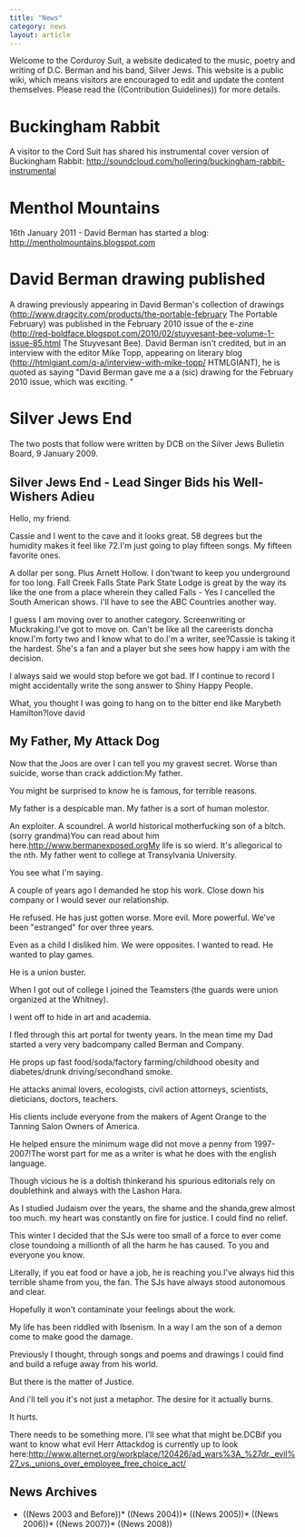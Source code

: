 ```yaml
---
title: "News"
category: news
layout: article
---
```


Welcome to the Corduroy Suit, a website dedicated to the music, poetry and writing of D.C. Berman and his band, Silver Jews. This website is a public wiki, which means visitors are encouraged to edit and update the content themselves. Please read the ((Contribution Guidelines)) for more details.

# Buckingham Rabbit

A visitor to the Cord Suit has shared his instrumental cover version of Buckingham Rabbit: http://soundcloud.com/hollering/buckingham-rabbit-instrumental

# Menthol Mountains

16th January 2011 - David Berman has started a blog: http://mentholmountains.blogspot.com

# David Berman drawing published

A drawing previously appearing in David Berman's collection of drawings (http://www.dragcity.com/products/the-portable-february The Portable February) was published in the February 2010 issue of the e-zine (http://red-boldface.blogspot.com/2010/02/stuyvesant-bee-volume-1-issue-85.html The Stuyvesant Bee). David Berman isn't credited, but in an interview with the editor Mike Topp, appearing on literary blog (http://htmlgiant.com/q-a/interview-with-mike-topp/ HTMLGIANT), he is quoted as saying "David Berman gave me a a (sic) drawing for the February 2010 issue, which was exciting. "

# Silver Jews End

The two posts that follow were written by DCB on the Silver Jews Bulletin Board, 9 January 2009.

## Silver Jews End - Lead Singer Bids his Well-Wishers Adieu

Hello, my friend.

Cassie and I went to the cave and it looks great. 58 degrees but the humidity makes it feel like 72.I'm just going to play fifteen songs. My fifteen favorite ones.

A dollar per song. Plus Arnett Hollow. I don'twant to keep you underground for too long. Fall Creek Falls State Park State Lodge is great by the way its like the one from a place wherein they called Falls -  Yes I cancelled the South American shows. I'll have to see the ABC Countries another way.

I guess I am moving over to another category. Screenwriting or Muckraking.I've got to move on. Can't be like all the careerists doncha know.I'm forty two and I know what to do.I'm a writer, see?Cassie is taking it the hardest. She's a fan and a player but she sees how happy i am with the decision.

I always said we would stop before we got bad. If I continue to record I might accidentally write the song answer to Shiny Happy People.

What, you thought I was going to hang on to the bitter end like Marybeth Hamilton?love david

## My Father, My Attack Dog

Now that the Joos are over I can tell you my gravest secret. Worse than suicide, worse than crack addiction:My father.

You might be surprised to know he is famous, for terrible reasons.

My father is a despicable man. My father is a sort of human molestor.

An exploiter. A scoundrel. A world historical motherfucking son of a bitch. (sorry grandma)You can read about him here.http://www.bermanexposed.orgMy life is so wierd. It's allegorical to the nth. My father went to college at Transylvania University.

You see what I'm saying.

A couple of years ago I demanded he stop his work. Close down his company or I would sever our relationship.

He refused. He has just gotten worse. More evil. More powerful. We've been "estranged" for over three years.

Even as a child I disliked him. We were opposites. I wanted to read. He wanted to play games.

He is a union buster.

When I got out of college I joined the Teamsters (the guards were union organized at the Whitney).

I went off to hide in art and academia.

I fled through this art portal for twenty years. In the mean time my Dad started a very very badcompany called Berman and Company.

He props up fast food/soda/factory farming/childhood obesity and diabetes/drunk driving/secondhand smoke.

He attacks animal lovers, ecologists, civil action attorneys, scientists, dieticians, doctors, teachers.

His clients include everyone from the makers of Agent Orange to the Tanning Salon Owners of America.

He helped ensure the minimum wage did not move a penny from 1997-2007!The worst part for me as a writer is what he does with the english language.

Though vicious he is a doltish thinkerand his spurious editorials rely on doublethink and always with the Lashon Hara.

As I studied Judaism over the years, the shame and the shanda,grew almost too much. my heart was constantly on fire for justice. I could find no relief.

This winter I decided that the SJs were too small of a force to ever come close toundoing a millionth of all the harm he has caused. To you and everyone you know.

Literally, if you eat food or have a job, he is reaching you.I've always hid this terrible shame from you, the fan. The SJs have always stood autonomous and clear.

Hopefully it won't contaminate your feelings about the work.

My life has been riddled with Ibsenism. In a way I am the son of a demon come to make good the damage.

Previously I thought, through songs and poems and drawings I could find and build a refuge away from his world.

But there is the matter of Justice.

And i'll tell you it's not just a metaphor. The desire for it actually burns.

It hurts.

There needs to be something more. I'll see what that might be.DCBif you want to know what evil Herr Attackdog is currently up to look here:http://www.alternet.org/workplace/120426/ad_wars%3A_%27dr._evil%27_vs._unions_over_employee_free_choice_act/

## News Archives

* ((News 2003 and Before))* ((News 2004))* ((News 2005))* ((News 2006))* ((News 2007))* ((News 2008))
